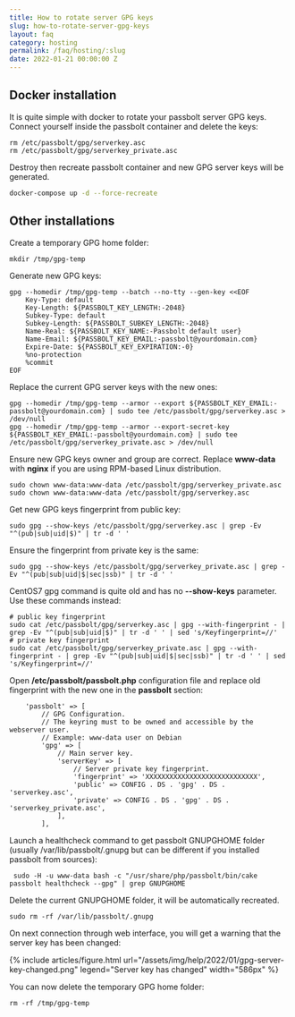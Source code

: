```yaml
---
title: How to rotate server GPG keys
slug: how-to-rotate-server-gpg-keys
layout: faq
category: hosting
permalink: /faq/hosting/:slug
date: 2022-01-21 00:00:00 Z
---
```


## Docker installation

It is quite simple with docker to rotate your passbolt server GPG keys. Connect yourself inside the passbolt container and delete the keys:

```
rm /etc/passbolt/gpg/serverkey.asc
rm /etc/passbolt/gpg/serverkey_private.asc
```

Destroy then recreate passbolt container and new GPG server keys will be generated.

```bash
docker-compose up -d --force-recreate
```

## Other installations

Create a temporary GPG home folder:

```
mkdir /tmp/gpg-temp
```

Generate new GPG keys:

```
gpg --homedir /tmp/gpg-temp --batch --no-tty --gen-key <<EOF
    Key-Type: default
    Key-Length: ${PASSBOLT_KEY_LENGTH:-2048}
    Subkey-Type: default
    Subkey-Length: ${PASSBOLT_SUBKEY_LENGTH:-2048}
    Name-Real: ${PASSBOLT_KEY_NAME:-Passbolt default user}
    Name-Email: ${PASSBOLT_KEY_EMAIL:-passbolt@yourdomain.com}
    Expire-Date: ${PASSBOLT_KEY_EXPIRATION:-0}
    %no-protection
    %commit
EOF
```

Replace the current GPG server keys with the new ones:

```
gpg --homedir /tmp/gpg-temp --armor --export ${PASSBOLT_KEY_EMAIL:-passbolt@yourdomain.com} | sudo tee /etc/passbolt/gpg/serverkey.asc > /dev/null
gpg --homedir /tmp/gpg-temp --armor --export-secret-key ${PASSBOLT_KEY_EMAIL:-passbolt@yourdomain.com} | sudo tee /etc/passbolt/gpg/serverkey_private.asc > /dev/null
```

Ensure new GPG keys owner and group are correct. Replace **www-data** with **nginx** if you are using RPM-based Linux distribution.

```
sudo chown www-data:www-data /etc/passbolt/gpg/serverkey_private.asc
sudo chown www-data:www-data /etc/passbolt/gpg/serverkey.asc
```

Get new GPG keys fingerprint from public key:

```
sudo gpg --show-keys /etc/passbolt/gpg/serverkey.asc | grep -Ev "^(pub|sub|uid|$)" | tr -d ' '
```

Ensure the fingerprint from private key is the same:

```
sudo gpg --show-keys /etc/passbolt/gpg/serverkey_private.asc | grep -Ev "^(pub|sub|uid|$|sec|ssb)" | tr -d ' '
```

CentOS7 gpg command is quite old and has no **--show-keys** parameter. Use these commands instead:

```
# public key fingerprint
sudo cat /etc/passbolt/gpg/serverkey.asc | gpg --with-fingerprint - | grep -Ev "^(pub|sub|uid|$)" | tr -d ' ' | sed 's/Keyfingerprint=//'
# private key fingerprint
sudo cat /etc/passbolt/gpg/serverkey_private.asc | gpg --with-fingerprint - | grep -Ev "^(pub|sub|uid|$|sec|ssb)" | tr -d ' ' | sed 's/Keyfingerprint=//'
```

Open **/etc/passbolt/passbolt.php** configuration file and replace old fingerprint with the new one in the **passbolt** section:

```
    'passbolt' => [
        // GPG Configuration.
        // The keyring must to be owned and accessible by the webserver user.
        // Example: www-data user on Debian
        'gpg' => [
            // Main server key.
            'serverKey' => [
                // Server private key fingerprint.
                'fingerprint' => 'XXXXXXXXXXXXXXXXXXXXXXXXXXXX',
                'public' => CONFIG . DS . 'gpg' . DS . 'serverkey.asc',
                'private' => CONFIG . DS . 'gpg' . DS . 'serverkey_private.asc',
            ],
        ],

```

Launch a healthcheck command to get passbolt GNUPGHOME folder (usually /var/lib/passbolt/.gnupg but can be different if you installed passbolt from sources):

```
 sudo -H -u www-data bash -c "/usr/share/php/passbolt/bin/cake passbolt healthcheck --gpg" | grep GNUPGHOME
```

Delete the current GNUPGHOME folder, it will be automatically recreated.

```
sudo rm -rf /var/lib/passbolt/.gnupg
```

On next connection through web interface, you will get a warning that the server key has been changed:

{% include
    articles/figure.html
    url="/assets/img/help/2022/01/gpg-server-key-changed.png"
    legend="Server key has changed" width="586px"
%}

You can now delete the temporary GPG home folder:

```
rm -rf /tmp/gpg-temp
```